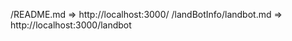/README.md               =>  http://localhost:3000/
/landBotInfo/landbot.md  =>  http://localhost:3000/landbot